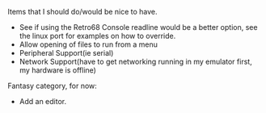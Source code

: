 Items that I should do/would be nice to have.

- See if using the Retro68 Console readline would be a better option, see the linux port for examples on how to override.
- Allow opening of files to run from a menu
- Peripheral Support(ie serial)
- Network Support(have to get networking running in my emulator first, my hardware is offline)

Fantasy category, for now:
- Add an editor.

